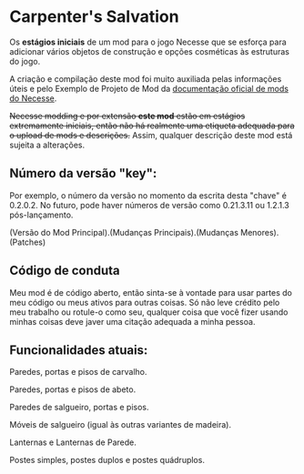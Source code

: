 # Carpenter's Salvation

Os **estágios iniciais** de um mod para o jogo Necesse que se esforça para adicionar vários objetos de construção e opções cosméticas às estruturas do jogo.

A criação e compilação deste mod foi muito auxiliada pelas informações úteis e pelo Exemplo de Projeto de Mod da [documentação oficial de mods do Necesse](https://docs.google.com/document/u/1/d/e/2PACX-1vTexy0ZwJmztm6KhvwUCpSbgdNFV5hxUOr_6rSiCyqvjlj80Sj28Alenodq6AbOfnKaWoj-zv0iziyL/pub).

~~Necesse modding e por extensão **este mod** estão em estágios extremamente iniciais, então não há realmente uma etiqueta adequada para o upload de mods e descrições.~~
Assim, qualquer descrição deste mod está sujeita a alterações.

## Número da versão "key":

Por exemplo, o número da versão no momento da escrita desta "chave" é 0.2.0.2.
No futuro, pode haver números de versão como 0.21.3.11 ou 1.2.1.3 pós-lançamento.

(Versão do Mod Principal).(Mudanças Principais).(Mudanças Menores).(Patches)

## Código de conduta

Meu mod é de código aberto, então sinta-se à vontade para usar partes do meu código ou meus ativos para outras coisas.
Só não leve crédito pelo meu trabalho ou rotule-o como seu, qualquer coisa que você fizer usando minhas coisas deve javer uma citação adequada a minha pessoa.

## Funcionalidades atuais:

Paredes, portas e pisos de carvalho.

Paredes, portas e pisos de abeto.

Paredes de salgueiro, portas e pisos.

Móveis de salgueiro (igual às outras variantes de madeira).

Lanternas e Lanternas de Parede.

Postes simples, postes duplos e postes quádruplos.
